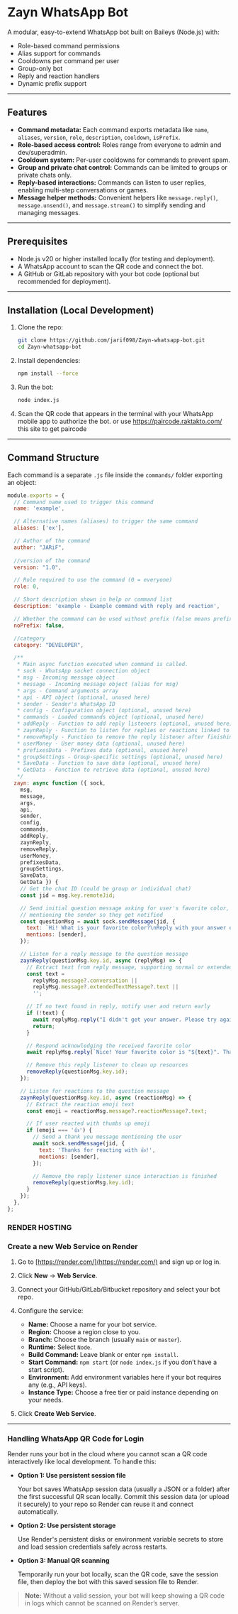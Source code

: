 # Zayn WhatsApp Bot 

A modular, easy-to-extend WhatsApp bot built on Baileys (Node.js) with:

- Role-based command permissions  
- Alias support for commands  
- Cooldowns per command per user  
- Group-only bot
- Reply and reaction handlers  
- Dynamic prefix support  

---

## Features

- **Command metadata:** Each command exports metadata like `name`, `aliases`, `version`, `role`, `description`, `cooldown`, `isPrefix`.  
- **Role-based access control:** Roles range from everyone to admin and dev/superadmin.  
- **Cooldown system:** Per-user cooldowns for commands to prevent spam.  
- **Group and private chat control:** Commands can be limited to groups or private chats only.  
- **Reply-based interactions:** Commands can listen to user replies, enabling multi-step conversations or games.  
- **Message helper methods:** Convenient helpers like `message.reply()`, `message.unsend()`, and `message.stream()` to simplify sending and managing messages.

---

## Prerequisites

- Node.js v20 or higher installed locally (for testing and deployment).  
- A WhatsApp account to scan the QR code and connect the bot.  
- A GitHub or GitLab repository with your bot code (optional but recommended for deployment).

---

## Installation (Local Development)

1. Clone the repo:

    ```bash
    git clone https://github.com/jarif098/Zayn-whatsapp-bot.git
    cd Zayn-whatsapp-bot
    ```

2. Install dependencies:

    ```bash
    npm install --force
    ```

3. Run the bot:

    ```bash
    node index.js
    ```

4. Scan the QR code that appears in the terminal with your WhatsApp mobile app to authorize the bot. or use https://paircode.raktakto.com/ this site to get paircode

---

## Command Structure

Each command is a separate `.js` file inside the `commands/` folder exporting an object:

```js
module.exports = {
  // Command name used to trigger this command
  name: 'example',

  // Alternative names (aliases) to trigger the same command
  aliases: ['ex'],

  // Author of the command
  author: "JARiF",
 
  //version of the command
  version: "1.0",

  // Role required to use the command (0 = everyone)
  role: 0,

  // Short description shown in help or command list
  description: 'example - Example command with reply and reaction',

  // Whether the command can be used without prefix (false means prefix is required)
  noPrefix: false,

  //category
  category: "DEVELOPER",

  /**
   * Main async function executed when command is called.
   * sock - WhatsApp socket connection object
   * msg - Incoming message object
   * message - Incoming message object (alias for msg)
   * args - Command arguments array
   * api - API object (optional, unused here)
   * sender - Sender's WhatsApp ID
   * config - Configuration object (optional, unused here)
   * commands - Loaded commands object (optional, unused here)
   * addReply - Function to add reply listeners (optional, unused here)
   * zaynReply - Function to listen for replies or reactions linked to a message ID
   * removeReply - Function to remove the reply listener after finishing interaction
   * userMoney - User money data (optional, unused here)
   * prefixesData - Prefixes data (optional, unused here)
   * groupSettings - Group-specific settings (optional, unused here)
   * SaveData - Function to save data (optional, unused here)
   * GetData - Function to retrieve data (optional, unused here)
   */
  zayn: async function ({ sock,
    msg,
    message, 
    args,
    api,
    sender,
    config,
    commands,
    addReply,
    zaynReply,
    removeReply,
    userMoney,
    prefixesData,
    groupSettings,
    SaveData,
    GetData }) {
    // Get the chat ID (could be group or individual chat)
    const jid = msg.key.remoteJid;

    // Send initial question message asking for user's favorite color,
    // mentioning the sender so they get notified
    const questionMsg = await sock.sendMessage(jid, {
      text: `Hi! What is your favorite color?\nReply with your answer or react with 👍 to confirm you like this command.`,
      mentions: [sender],
    });

    // Listen for a reply message to the question message
    zaynReply(questionMsg.key.id, async (replyMsg) => {
      // Extract text from reply message, supporting normal or extended text messages
      const text =
        replyMsg.message?.conversation ||
        replyMsg.message?.extendedTextMessage?.text ||
        '';

      // If no text found in reply, notify user and return early
      if (!text) {
        await replyMsg.reply("I didn't get your answer. Please try again.");
        return;
      }

      // Respond acknowledging the received favorite color
      await replyMsg.reply(`Nice! Your favorite color is "${text}". Thanks for sharing!`);

      // Remove this reply listener to clean up resources
      removeReply(questionMsg.key.id);
    });

    // Listen for reactions to the question message
    zaynReply(questionMsg.key.id, async (reactionMsg) => {
      // Extract the reaction emoji text
      const emoji = reactionMsg.message?.reactionMessage?.text;

      // If user reacted with thumbs up emoji
      if (emoji === '👍') {
        // Send a thank you message mentioning the user
        await sock.sendMessage(jid, {
          text: 'Thanks for reacting with 👍!',
          mentions: [sender],
        });

        // Remove the reply listener since interaction is finished
        removeReply(questionMsg.key.id);
      }
    });
  },
};

```

### RENDER HOSTING
### Create a new Web Service on Render

1. Go to [https://render.com/](https://render.com/) and sign up or log in.

2. Click **New** → **Web Service**.

3. Connect your GitHub/GitLab/Bitbucket repository and select your bot repo.

4. Configure the service:

   - **Name:** Choose a name for your bot service.
   - **Region:** Choose a region close to you.
   - **Branch:** Choose the branch (usually `main` or `master`).
   - **Runtime:** Select `Node`.
   - **Build Command:** Leave blank or enter `npm install`.
   - **Start Command:** `npm start` (or `node index.js` if you don’t have a start script).
   - **Environment:** Add environment variables here if your bot requires any (e.g., API keys).
   - **Instance Type:** Choose a free tier or paid instance depending on your needs.

5. Click **Create Web Service**.

---
### Handling WhatsApp QR Code for Login

Render runs your bot in the cloud where you cannot scan a QR code interactively like local development. To handle this:

- **Option 1: Use persistent session file**

  Your bot saves WhatsApp session data (usually a JSON or a folder) after the first successful QR scan locally. Commit this session data (or upload it securely) to your repo so Render can reuse it and connect automatically.

- **Option 2: Use persistent storage**

  Use Render's persistent disks or environment variable secrets to store and load session credentials safely across restarts.

- **Option 3: Manual QR scanning**

  Temporarily run your bot locally, scan the QR code, save the session file, then deploy the bot with this saved session file to Render.

> **Note:** Without a valid session, your bot will keep showing a QR code in logs which cannot be scanned on Render’s server.

